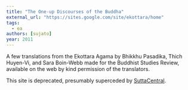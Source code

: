 ```yaml
---
title: "The One-up Discourses of the Buddha"
external_url: "https://sites.google.com/site/ekottara/home"
tags:
  - ea
authors: [sujato]
year: 2011
---
```


A few translations from the Ekottara Agama by Bhikkhu Pasadika, Thich Huyen-Vi, and Sara Boin-Webb made for the Buddhist Studies Review, available on the web by kind permission of the translators.

This site is deprecated, presumably superceded by [SuttaCentral](/content/reference/sutta-central).
